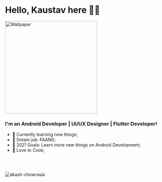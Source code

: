 # Hello, Kaustav here 👋👋
<img align="centre" height="300px" src="https://firebasestorage.googleapis.com/v0/b/chats-ec34c.appspot.com/o/android-developers.svg?alt=media&token=ed62009c-412a-4718-b117-5d53a616f53c" alt="Wallpaper"/>

### I'm an Android Developer | UI/UX Designer | Flutter Developer! 
- 🔭 Currently learning new things;
- 🦾 Dream job: FAANG;
- 🥅 2021 Goals: Learn more new things on Android Development;
- 🥘 Love to Cook;

<br /><br />
<p><img align="left" src="https://github-readme-stats.vercel.app/api/top-langs?username=akash-chowrasia&show_icons=true&locale=en&layout=compact" alt="akash-chowrasia" /></p>
